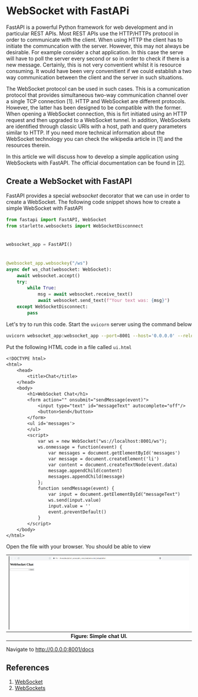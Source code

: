 # WebSocket with FastAPi

FastAPI is a powerful Python framework for web development and in particular REST APIs.
Most REST APIs use the HTTP/HTTPs protocol in order to communicate with the client.
When using HTTP the client has to initiate the communcation with the server.
However, this may not always be desirable. For example consider a chat application. 
In this case the serve will have to poll the server every second or so in order to check
if there is a new message. Certainly, this is not very conventient whilst it is
resource consuming. It would have been very convenitient if we could establish
a two way communication between the client and the server in such situations.

The WebSocket protocol can be used in such cases. This is a comunication protocol that  provides simultaneous two-way communication channel over a single TCP connection [1]. 
HTTP and WebSocket are different protocols. However, the latter has been designed to be compatible with the former.
When opening a WebSocket connection, this is firt initiated using an HTTP request and then upgraded to a WebSocket tunnel.
In addition, WebSockets are identified through classic URIs with a host, path and query parameters similar to HTTP.
If you need more technical information about the WebSocket technology you can check the wikipedia article in [1] and the resources therein.

In this article we will discuss how to develop a simple application using WebSockets with FastAPI. 
The official documentation can be found in [2].



## Create a WebSocket with FastAPI

FastAPI provides a special _websocket_ decorator that we can use in order to create a WebSocket.
The following code snippet shows how to create a simple WebSocket with FastAPI

```python
from fastapi import FastAPI, WebSocket
from starlette.websockets import WebSocketDisconnect


websocket_app = FastAPI()

 
@websocket_app.websockey("/ws")
async def ws_chat(websocket: WebSocket):
    await websocket.accept()
    try:
        while True:
            msg = await websocket.receive_text()
            await websocket.send_text(f"Your text was: {msg}")
    except WebSocketDisconnect:
        pass
```

Let's try to run this code. Start the ```uvicorn``` server using the command below

```bash
uvicorn websocket_app:websocket_app --port=8001 --host='0.0.0.0' --reload
```

Put the following HTML code in a file called ```ui.html```

```
<!DOCTYPE html>
<html>
    <head>
        <title>Chat</title>
    </head>
    <body>
        <h1>WebSocket Chat</h1>
        <form action="" onsubmit="sendMessage(event)">
            <input type="text" id="messageText" autocomplete="off"/>
            <button>Send</button>
        </form>
        <ul id='messages'>
        </ul>
        <script>
            var ws = new WebSocket("ws://localhost:8001/ws");
            ws.onmessage = function(event) {
                var messages = document.getElementById('messages')
                var message = document.createElement('li')
                var content = document.createTextNode(event.data)
                message.appendChild(content)
                messages.appendChild(message)
            };
            function sendMessage(event) {
                var input = document.getElementById("messageText")
                ws.send(input.value)
                input.value = ''
                event.preventDefault()
            }
        </script>
    </body>
</html>
```

Open the file with your browser. You should be able to view 

| ![top-defect-labels](./imgs/websocket_chat.png) |
|:--:|
| **Figure: Simple chat UI.**|

Navigate to http://0.0.0.0:8001/docs

## References

1. <a href="https://en.wikipedia.org/wiki/WebSocket">WebSocket</a>
2. <a href="https://fastapi.tiangolo.com/advanced/websockets/">WebSockets</a>
